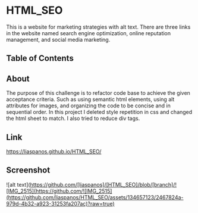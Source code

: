 # HTML_SEO
This is a website for marketing strategies with alt text. There are three links in the website named search engine optimization, online reputation management, and social media marketing. 

## Table of Contents

## About
The purpose of this challenge is to refactor code base to achieve the given acceptance criteria. Such as using semantic html elements, using alt attributes for images, and organizing the code to be concise and in sequential order. In this project I deleted style repetition in css and changed the html sheet to match. I also tried to reduce div tags. 

## Link
https://liaspanos.github.io/HTML_SEO/

## Screenshot

![alt text](https://github.com/[liaspanos]/[HTML_SEO]/blob/[branch]/![IMG_2515](https://github.com/![IMG_2515](https://github.com/liaspanos/HTML_SEO/assets/134657123/2467824a-979d-4b32-a923-31253fa207ac)?raw=true)
